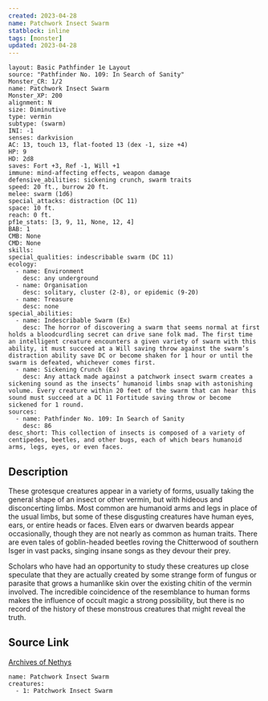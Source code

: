 ```yaml
---
created: 2023-04-28
name: Patchwork Insect Swarm
statblock: inline
tags: [monster]
updated: 2023-04-28
---
```

```statblock
layout: Basic Pathfinder 1e Layout
source: "Pathfinder No. 109: In Search of Sanity"
Monster_CR: 1/2
name: Patchwork Insect Swarm
Monster_XP: 200
alignment: N
size: Diminutive
type: vermin
subtype: (swarm)
INI: -1
senses: darkvision
AC: 13, touch 13, flat-footed 13 (dex -1, size +4)
HP: 9
HD: 2d8
saves: Fort +3, Ref -1, Will +1
immune: mind-affecting effects, weapon damage
defensive_abilities: sickening crunch, swarm traits
speed: 20 ft., burrow 20 ft.
melee: swarm (1d6)
special_attacks: distraction (DC 11)
space: 10 ft.
reach: 0 ft.
pf1e_stats: [3, 9, 11, None, 12, 4]
BAB: 1
CMB: None
CMD: None
skills: 
special_qualities: indescribable swarm (DC 11)
ecology:
  - name: Environment
    desc: any underground
  - name: Organisation
    desc: solitary, cluster (2-8), or epidemic (9-20)
  - name: Treasure
    desc: none
special_abilities:
  - name: Indescribable Swarm (Ex)
    desc: The horror of discovering a swarm that seems normal at first holds a bloodcurdling secret can drive sane folk mad. The first time an intelligent creature encounters a given variety of swarm with this ability, it must succeed at a Will saving throw against the swarm’s distraction ability save DC or become shaken for 1 hour or until the swarm is defeated, whichever comes first.
  - name: Sickening Crunch (Ex)
    desc: Any attack made against a patchwork insect swarm creates a sickening sound as the insects’ humanoid limbs snap with astonishing volume. Every creature within 20 feet of the swarm that can hear this sound must succeed at a DC 11 Fortitude saving throw or become sickened for 1 round.
sources:
  - name: Pathfinder No. 109: In Search of Sanity
    desc: 86
desc_short: This collection of insects is composed of a variety of centipedes, beetles, and other bugs, each of which bears humanoid arms, legs, eyes, or even faces.
```
## Description
These grotesque creatures appear in a variety of forms, usually taking the general shape of an insect or other vermin, but with hideous and disconcerting limbs. Most common are humanoid arms and legs in place of the usual limbs, but some of these disgusting creatures have human eyes, ears, or entire heads or faces. Elven ears or dwarven beards appear occasionally, though they are not nearly as common as human traits. There are even tales of goblin-headed beetles roving the Chitterwood of southern Isger in vast packs, singing insane songs as they devour their prey.

Scholars who have had an opportunity to study these creatures up close speculate that they are actually created by some strange form of fungus or parasite that grows a humanlike skin over the existing chitin of the vermin involved. The incredible coincidence of the resemblance to human forms makes the influence of occult magic a strong possibility, but there is no record of the history of these monstrous creatures that might reveal the truth.
## Source Link
[Archives of Nethys](https://aonprd.com/MonsterDisplay.aspx?ItemName=Patchwork%20Insect%20Swarm)
```encounter-table
name: Patchwork Insect Swarm
creatures:
  - 1: Patchwork Insect Swarm
```
